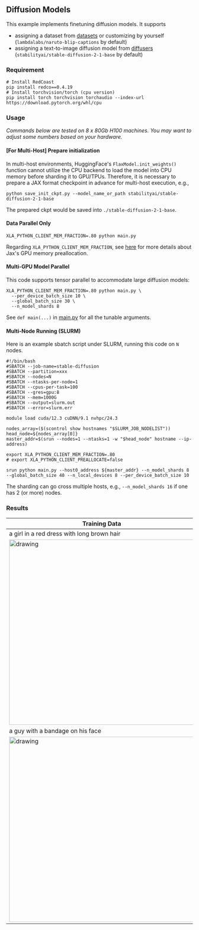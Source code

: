 ## Diffusion Models

This example implements finetuning diffusion models. 
It supports 
* assigning a dataset from [datasets](https://github.com/huggingface/datasets) or customizing by yourself (`lambdalabs/naruto-blip-captions` by default)
* assigning a text-to-image diffusion model from [diffusers](https://github.com/huggingface/diffusers) (`stabilityai/stable-diffusion-2-1-base` by default)

### Requirement


```shell
# Install RedCoast
pip install redco==0.4.19
# Install torchvision/torch (cpu version)
pip install torch torchvision torchaudio --index-url https://download.pytorch.org/whl/cpu
```

### Usage

*Commands below are tested on 8 x 80Gb H100 machines. You may want to adjust some numbers based on your hardware.*

#### [For Multi-Host] Prepare initialization
In multi-host environments, HuggingFace's `FlaxModel.init_weights()` function cannot utilize the CPU backend to load the model into CPU memory before sharding it to GPU/TPUs. Therefore, it is necessary to prepare a JAX format checkpoint in advance for multi-host execution,
e.g.,
```
python save_init_ckpt.py --model_name_or_path stabilityai/stable-diffusion-2-1-base
```
The prepared ckpt would be saved into `./stable-diffusion-2-1-base`.


#### Data Parallel Only
```shell
XLA_PYTHON_CLIENT_MEM_FRACTION=.80 python main.py 
```
Regarding `XLA_PYTHON_CLIENT_MEM_FRACTION`, see [here](https://jax.readthedocs.io/en/latest/gpu_memory_allocation.html) for more details about Jax's GPU memory preallocation.

#### Multi-GPU Model Parallel
This code supports tensor parallel to accommodate large diffusion models:
```shell
XLA_PYTHON_CLIENT_MEM_FRACTION=.80 python main.py \
  --per_device_batch_size 10 \
  --global_batch_size 30 \
  --n_model_shards 8
```

See `def main(...)` in [main.py](main.py) for all the tunable arguments. 

#### Multi-Node Running (SLURM)

Here is an example sbatch script under SLURM, running this code on `N` nodes.
```
#!/bin/bash
#SBATCH --job-name=stable-diffusion
#SBATCH --partition=xxx
#SBATCH --nodes=N
#SBATCH --ntasks-per-node=1
#SBATCH --cpus-per-task=100
#SBATCH --gres=gpu:8
#SBATCH --mem=1000G
#SBATCH --output=slurm.out
#SBATCH --error=slurm.err

module load cuda/12.3 cuDNN/9.1 nvhpc/24.3

nodes_array=($(scontrol show hostnames "$SLURM_JOB_NODELIST"))
head_node=${nodes_array[0]}
master_addr=$(srun --nodes=1 --ntasks=1 -w "$head_node" hostname --ip-address)

export XLA_PYTHON_CLIENT_MEM_FRACTION=.80
# export XLA_PYTHON_CLIENT_PREALLOCATE=false

srun python main.py --host0_address ${master_addr} --n_model_shards 8 --global_batch_size 40 --n_local_devices 8 --per_device_batch_size 10
```
The sharding can go cross multiple hosts, e.g., `--n_model_shards 16` if one has 2 (or more) nodes.

### Results


| Training Data                                                     | Model Generation                                                                            | 
|-------------------------------------------------------------------|---------------------------------------------------------------------------------------------|
| a girl in a red dress with long brown hair                        | a man in the woods with a sword                                                             |
| <img src="results/a_girl_in_a_red_dress_with_long_brown_hair.jpg" alt="drawing" width="500"/> | <img src="results/a_man_in_the_woods_with_a_sword.jpg" alt="drawing" width="500"/>          |
| a guy with a bandage on his face                        | a girl with long hair and a green jacket                                                    |
| <img src="results/a_guy_with_a_bandage_on_his_face.jpg" alt="drawing" width="500"/> | <img src="results/a_girl_with_long_hair_and_a_green_jacket.jpg" alt="drawing" width="500"/> |

